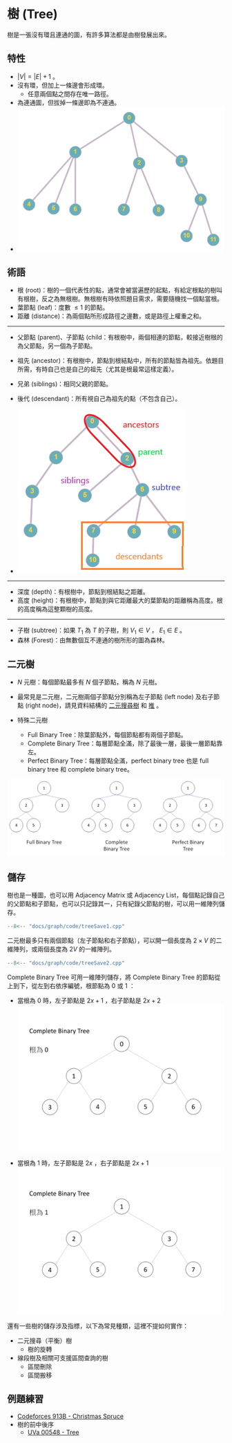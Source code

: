 # 樹 (Tree)

樹是一張沒有環且連通的圖，有許多算法都是由樹發展出來。

## 特性

-  $|V|=|E|+1$ 。
-   沒有環，但加上一條邊會形成環。
    - 任意兩個點之間存在唯一路徑。
- 為連通圖，但拔掉一條邊即為不連通。
- ![](images/tree.png)

## 術語

- 根 (root)：樹的一個代表性的點，通常會被當遍歷的起點，有給定根點的樹叫 有根樹，反之為無根樹。無根樹有時依照題目需求，需要隨機找一個點當根。
- 葉節點 (leaf)：度數 $\leq 1$ 的節點。
- 距離 (distance)：為兩個點所形成路徑之邊數，或是路徑上權重之和。

* * *

- 父節點 (parent)、子節點 (child：有根樹中，兩個相連的節點，較接近樹根的為父節點，另一個為子節點。

- 祖先 (ancestor)：有根樹中，節點到根結點中，所有的節點皆為祖先。依題目所需，有時自己也是自己的祖先（尤其是根最常這樣定義）。

- 兄弟 (siblings)：相同父親的節點。

- 後代 (descendant)：所有視自己為祖先的點（不包含自己）。

- ![](images/treeRelations.png)

* * *

- 深度 (depth)：有根樹中，節點到根結點之距離。
- 高度 (height)：有根樹中，節點到與它距離最大的葉節點的距離稱為高度。根的高度稱為這整顆樹的高度。

* * *

- 子樹 (subtree)：如果 $T_1$ 為 $T$ 的子樹，則 $V_1\in V$ ， $E_1\in E$ 。
- 森林 (Forest)：由無數個互不連通的樹所形的圖為森林。

## 二元樹

-  $N$ 元樹：每個節點最多有 $N$ 個子節點，稱為 $N$ 元樹。

- 最常見是二元樹，二元樹兩個子節點分別稱為左子節點 (left node) 及右子節點 (right node)，請見資料結構的 [二元搜尋樹](/dataStructure/bst) 和 [推](/dataStructure/heap) 。

-   特殊二元樹
    - Full Binary Tree：除葉節點外，每個節點都有兩個子節點。
    - Complete Binary Tree：每層節點全滿，除了最後一層，最後一層節點靠左。
    - Perfect Binary Tree：每層節點全滿，perfect binary tree 也是 full binary tree 和 complete binary tree。

![](images/binaryTree.png)

## 儲存

樹也是一種圖，也可以用 Adjacency Matrix 或 Adjacency List，每個點記錄自己的父節點和子節點，也可以只記錄其一，只有紀錄父節點的樹，可以用一維陣列儲存。

```cpp
--8<-- "docs/graph/code/treeSave1.cpp"
```

二元樹最多只有兩個節點（左子節點和右子節點），可以開一個長度為 $2\times V$ 的二維陣列，或兩個長度為 $2V$ 的一維陣列。

```cpp
--8<-- "docs/graph/code/treeSave2.cpp"
```

Complete Binary Tree 可用一維陣列儲存，將 Complete Binary Tree 的節點從上到下，從左到右依序編號，根節點為 $0$ 或 $1$ ：

- 當根為 $0$ 時，左子節點是 $2x+1$ ，右子節點是 $2x+2$ ![](images/tree_array_1.jpg)

- 當根為 $1$ 時，左子節點是 $2x$ ，右子節點是 $2x+1$ ![](images/tree_array_2.jpg)

還有一些樹的儲存涉及指標，以下為常見種類，這裡不提如何實作：

-   二元搜尋（平衡）樹
    - 樹的旋轉
-   線段樹及相關可支援區間查詢的樹
    - 區間刪除
    - 區間搬移

## 例題練習

-  [Codeforces 913B - Christmas Spruce](https://codeforces.com/problemset/problem/913/B) 
-   樹的前中後序
    -  [UVa 00548 - Tree](http://uva.onlinejudge.org/external/5/548.pdf) 
